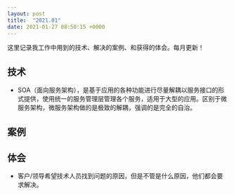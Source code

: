 ```yaml
---
layout: post
title:  "2021.01"
date: 2021-01-27 08:50:15 +0000   
---
```


这里记录我工作中用到的技术、解决的案例、和获得的体会。每月更新！

技术
----
* SOA（面向服务架构），是基于应用的各种功能进行尽量解耦以服务接口的形式提供，使用统一的服务管理层管理各个服务，适用于大型的应用。区别于微服务架构，微服务架构做的是极致的解耦，强调的是完全的自治。

案例
----

体会
----

* 客户/领导希望技术人员找到问题的原因，但是不管是什么原因，他们都会要求解决。